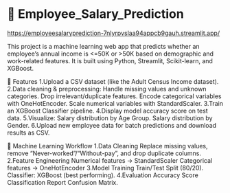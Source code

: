 # 💼 Employee_Salary_Prediction  
https://employeesalaryprediction-7nlyrpvslaa94appcb9gauh.streamlit.app/

This project is a machine learning web app that predicts whether an employee’s annual income is <=50K or >50K based on demographic and work-related features.
It is built using Python, Streamlit, Scikit-learn, and XGBoost.

🚀 Features
1.Upload a CSV dataset (like the Adult Census Income dataset).
2.Data cleaning & preprocessing:
Handle missing values and unknown categories.
Drop irrelevant/duplicate features.
Encode categorical variables with OneHotEncoder.
Scale numerical variables with StandardScaler.
3.Train an XGBoost Classifier pipeline.
4.Display model accuracy score on test data.
5.Visualize:
Salary distribution by Age Group.
Salary distribution by Gender.
6.Upload new employee data for batch predictions and download results as CSV.

🧠 Machine Learning Workflow
1.Data Cleaning
Replace missing values, remove “Never-worked”/“Without-pay”, and drop duplicate columns.
2.Feature Engineering
Numerical features → StandardScaler
Categorical features → OneHotEncoder
3.Model Training
Train/Test Split (80/20).
Classifier: XGBoost (best performing).
4.Evaluation
Accuracy Score
Classification Report 
Confusion Matrix.


